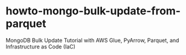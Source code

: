 # howto-mongo-bulk-update-from-parquet
MongoDB Bulk Update Tutorial with AWS Glue, PyArrow, Parquet, and Infrastructure as Code (IaC)
